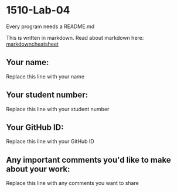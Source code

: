 # 1510-Lab-04

Every program needs a README.md

This is written in markdown. Read about markdown here: [markdowncheatsheet](https://www.markdownguide.org/cheat-sheet/)

## Your name:
Replace this line with your name

## Your student number:
Replace this line with your student number

## Your GitHub ID:
Replace this line with your GitHub ID

## Any important comments you'd like to make about your work:
Replace this line with any comments you want to share
